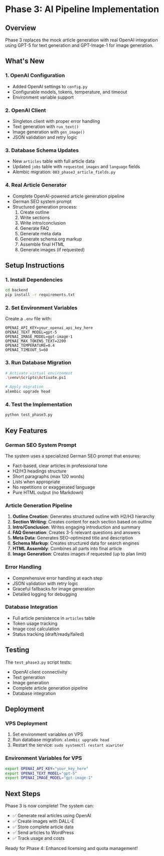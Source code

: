 # Phase 3: AI Pipeline Implementation

## Overview

Phase 3 replaces the mock article generation with real OpenAI integration using GPT-5 for text generation and GPT-Image-1 for image generation.

## What's New

### 1. OpenAI Configuration
- Added OpenAI settings to `config.py`
- Configurable models, tokens, temperature, and timeout
- Environment variable support

### 2. OpenAI Client
- Singleton client with proper error handling
- Text generation with `run_text()`
- Image generation with `gen_image()`
- JSON validation and retry logic

### 3. Database Schema Updates
- New `articles` table with full article data
- Updated `jobs` table with `requested_images` and `language` fields
- Alembic migration: `003_phase3_article_fields.py`

### 4. Real Article Generator
- Complete OpenAI-powered article generation pipeline
- German SEO system prompt
- Structured generation process:
  1. Create outline
  2. Write sections
  3. Write intro/conclusion
  4. Generate FAQ
  5. Generate meta data
  6. Generate schema.org markup
  7. Assemble final HTML
  8. Generate images (if requested)

## Setup Instructions

### 1. Install Dependencies
```bash
cd backend
pip install -r requirements.txt
```

### 2. Set Environment Variables
Create a `.env` file with:
```env
OPENAI_API_KEY=your_openai_api_key_here
OPENAI_TEXT_MODEL=gpt-5
OPENAI_IMAGE_MODEL=gpt-image-1
OPENAI_MAX_TOKENS_TEXT=2200
OPENAI_TEMPERATURE=0.4
OPENAI_TIMEOUT_S=60
```

### 3. Run Database Migration
```bash
# Activate virtual environment
.\venv\Scripts\Activate.ps1

# Apply migration
alembic upgrade head
```

### 4. Test the Implementation
```bash
python test_phase3.py
```

## Key Features

### German SEO System Prompt
The system uses a specialized German SEO prompt that ensures:
- Fact-based, clear articles in professional tone
- H2/H3 headings structure
- Short paragraphs (max 120 words)
- Lists when appropriate
- No repetitions or exaggerated language
- Pure HTML output (no Markdown)

### Article Generation Pipeline

1. **Outline Creation**: Generates structured outline with H2/H3 hierarchy
2. **Section Writing**: Creates content for each section based on outline
3. **Intro/Conclusion**: Writes engaging introduction and summary
4. **FAQ Generation**: Creates 3-5 relevant questions and answers
5. **Meta Data**: Generates SEO-optimized title and description
6. **Schema Markup**: Creates structured data for search engines
7. **HTML Assembly**: Combines all parts into final article
8. **Image Generation**: Creates images if requested (up to plan limit)

### Error Handling
- Comprehensive error handling at each step
- JSON validation with retry logic
- Graceful fallbacks for image generation
- Detailed logging for debugging

### Database Integration
- Full article persistence in `articles` table
- Token usage tracking
- Image cost calculation
- Status tracking (draft/ready/failed)

## Testing

The `test_phase3.py` script tests:
- OpenAI client connectivity
- Text generation
- Image generation
- Complete article generation pipeline
- Database integration

## Deployment

### VPS Deployment
1. Set environment variables on VPS
2. Run database migration: `alembic upgrade head`
3. Restart the service: `sudo systemctl restart aiwriter`

### Environment Variables for VPS
```bash
export OPENAI_API_KEY="your_key_here"
export OPENAI_TEXT_MODEL="gpt-5"
export OPENAI_IMAGE_MODEL="gpt-image-1"
```

## Next Steps

Phase 3 is now complete! The system can:
- ✅ Generate real articles using OpenAI
- ✅ Create images with DALL-E
- ✅ Store complete article data
- ✅ Send articles to WordPress
- ✅ Track usage and costs

Ready for Phase 4: Enhanced licensing and quota management!
